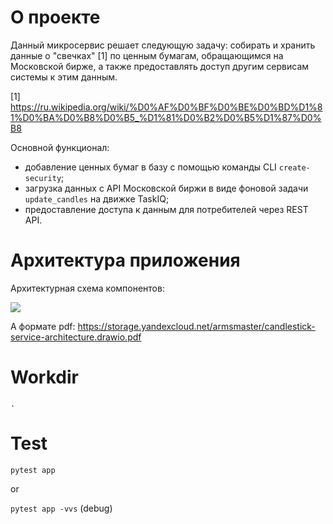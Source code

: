 # О проекте

Данный микросервис решает следующую задачу: собирать и хранить данные о "свечках" [1] по ценным бумагам, обращающимся на Московской бирже, а также предоставлять доступ другим сервисам системы к этим данным.

[1] https://ru.wikipedia.org/wiki/%D0%AF%D0%BF%D0%BE%D0%BD%D1%81%D0%BA%D0%B8%D0%B5_%D1%81%D0%B2%D0%B5%D1%87%D0%B8

Основной функционал:

- добавление ценных бумаг в базу с помощью команды CLI `create-security`;
- загрузка данных с API Московской биржи в виде фоновой задачи `update_candles` на движке TaskIQ;
- предоставление доступа к данным для потребителей через REST API.

# Архитектура приложения

Архитектурная схема компонентов:

<img src="https://storage.yandexcloud.net/armsmaster/candlestick-service-architecture.drawio.png">

А формате pdf: https://storage.yandexcloud.net/armsmaster/candlestick-service-architecture.drawio.pdf

# Workdir

`.`

# Test

`pytest app`

or

`pytest app -vvs` (debug)
